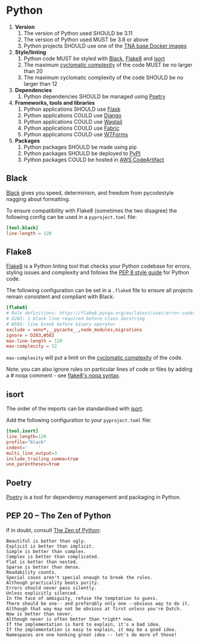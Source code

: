# Python

1. **Version**
    1. The version of Python used SHOULD be 3.11
    1. The version of Python used MUST be 3.8 or above
    1. Python projects SHOULD use one of the [TNA base Docker images](../../resources/docker-images/)
1. **Style/linting**
    1. Python code MUST be styled with [Black](#black), [Flake8](#flake8) and [isort](#isort)
    1. The maximum [cyclomatic complexity](https://en.wikipedia.org/wiki/Cyclomatic_complexity) of the code MUST be no larger than 20
    1. The maximum cyclomatic complexity of the code SHOULD be no larger than 12
1. **Dependencies**
    1. Python dependencies SHOULD be managed using [Poetry](#poetry)
1. **Frameworks, tools and libraries**
    1. Python applications SHOULD use [Flask](https://flask.palletsprojects.com/)
    1. Python applications COULD use [Django](https://www.djangoproject.com/)
    1. Python applications COULD use [Wagtail](https://wagtail.org/)
    1. Python applications COULD use [Fabric](https://www.fabfile.org/)
    1. Python applications COULD use [WTForms](https://wtforms.readthedocs.io/)
1. **Packages**
    1. Python packages SHOULD be made using pip
    1. Python packages SHOULD be deployed to [PyPI](../../third-party/pypi/)
    1. Python packages COULD be hosted in [AWS CodeArtifact](https://aws.amazon.com/codeartifact/)

## Black

[Black](https://black.readthedocs.io/en/stable/) gives you speed, determinism, and freedom from pycodestyle nagging about formatting.

To ensure compatibility with Flake8 (sometimes the two disagree) the following config can be used in a `pyproject.toml` file:

```toml
[tool.black]
line-length = 120
```

## Flake8

[Flake8](https://flake8.pycqa.org/en/latest/) is a Python linting tool that checks your Python codebase for errors, styling issues and complexity and follows the [PEP 8 style guide](https://peps.python.org/pep-0008/) for Python code.

The following configuration can be set in a `.flake8` file to ensure all projects remain consistent and compliant with Black:

```toml
[flake8]
# Rule definitions: https://flake8.pycqa.org/en/latest/user/error-codes.html
# D203: 1 blank line required before class docstring
# W503: line break before binary operator
exclude = venv*,__pycache__,node_modules,migrations
ignore = D203,W503
max-line-length = 120
max-complexity = 12
```

`max-complexity` will put a limit on the [cyclomatic complexity](https://en.wikipedia.org/wiki/Cyclomatic_complexity) of the code.

Note: you can also ignore rules on particular lines of code or files by adding a # noqa comment - see [flake8's noqa syntax](https://flake8.pycqa.org/en/latest/user/violations.html#in-line-ignoring-errors).

## isort

The order of the imports can be standardised with [isort](https://pycqa.github.io/isort/).

Add the following configuration to your `pyproject.toml` file:

```toml
[tool.isort]
line_length=120
profile="black"
indent='    '
multi_line_output=3
include_trailing_comma=true
use_parentheses=true
```

## Poetry

[Poetry](https://python-poetry.org/) is a tool for dependency management and packaging in Python.

## PEP 20 – The Zen of Python

If in doubt, consult [The Zen of Python](https://peps.python.org/pep-0020/):

```
Beautiful is better than ugly.
Explicit is better than implicit.
Simple is better than complex.
Complex is better than complicated.
Flat is better than nested.
Sparse is better than dense.
Readability counts.
Special cases aren't special enough to break the rules.
Although practicality beats purity.
Errors should never pass silently.
Unless explicitly silenced.
In the face of ambiguity, refuse the temptation to guess.
There should be one-- and preferably only one --obvious way to do it.
Although that way may not be obvious at first unless you're Dutch.
Now is better than never.
Although never is often better than *right* now.
If the implementation is hard to explain, it's a bad idea.
If the implementation is easy to explain, it may be a good idea.
Namespaces are one honking great idea -- let's do more of those!
```
